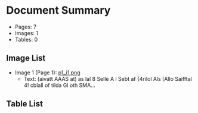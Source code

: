 # Document Summary

- Pages: 7
- Images: 1
- Tables: 0

## Image List

- Image 1 (Page 1): [p1_i1.png](pdf_images/p1_i1.png)
  - Text: (aivatt AAAS at)
as lal 8 Selle A i Sebt af
{4rilol Als [Allo Saifftal 4! cblall of tilda Gl oth
SMA...

## Table List

